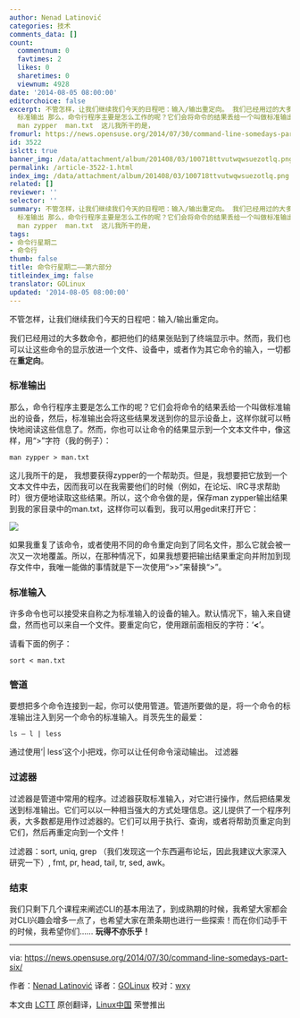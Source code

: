 ```yaml
---
author: Nenad Latinović
categories: 技术
comments_data: []
count:
  commentnum: 0
  favtimes: 2
  likes: 0
  sharetimes: 0
  viewnum: 4928
date: '2014-08-05 08:00:00'
editorchoice: false
excerpt: 不管怎样，让我们继续我们今天的日程吧：输入/输出重定向。 我们已经用过的大多数命令，都把他们的结果张贴到了终端显示中。然而，我们也可以让这些命令的显示放进一个文件、设备中，或者作为其它命令的输入，一切都在重定向。
  标准输出 那么，命令行程序主要是怎么工作的呢？它们会将命令的结果丢给一个叫做标准输出的设备，然后，标准输出会将这些结果发送到你的显示设备上，这样你就可以畅快地阅读这些信息了。然而，你也可以让命令的结果显示到一个文本文件中，像这样，用字符（我的例子）：
  man zypper  man.txt  这儿我所干的是，
fromurl: https://news.opensuse.org/2014/07/30/command-line-somedays-part-six/
id: 3522
islctt: true
banner_img: /data/attachment/album/201408/03/100718ttvutwqwsuezotlq.png
permalink: /article-3522-1.html
index_img: /data/attachment/album/201408/03/100718ttvutwqwsuezotlq.png.thumb.jpg
related: []
reviewer: ''
selector: ''
summary: 不管怎样，让我们继续我们今天的日程吧：输入/输出重定向。 我们已经用过的大多数命令，都把他们的结果张贴到了终端显示中。然而，我们也可以让这些命令的显示放进一个文件、设备中，或者作为其它命令的输入，一切都在重定向。
  标准输出 那么，命令行程序主要是怎么工作的呢？它们会将命令的结果丢给一个叫做标准输出的设备，然后，标准输出会将这些结果发送到你的显示设备上，这样你就可以畅快地阅读这些信息了。然而，你也可以让命令的结果显示到一个文本文件中，像这样，用字符（我的例子）：
  man zypper  man.txt  这儿我所干的是，
tags:
- 命令行星期二
- 命令行
thumb: false
title: 命令行星期二——第六部分
titleindex_img: false
translator: GOLinux
updated: '2014-08-05 08:00:00'
---
```


不管怎样，让我们继续我们今天的日程吧：输入/输出重定向。


我们已经用过的大多数命令，都把他们的结果张贴到了终端显示中。然而，我们也可以让这些命令的显示放进一个文件、设备中，或者作为其它命令的输入，一切都在**重定向**。


### 标准输出


那么，命令行程序主要是怎么工作的呢？它们会将命令的结果丢给一个叫做标准输出的设备，然后，标准输出会将这些结果发送到你的显示设备上，这样你就可以畅快地阅读这些信息了。然而，你也可以让命令的结果显示到一个文本文件中，像这样，用“>”字符（我的例子）：



```
man zypper > man.txt

```

这儿我所干的是， 我想要获得zypper的一个帮助页。但是，我想要把它放到一个文本文件中去，因而我可以在我需要他们的时候（例如，在论坛、IRC寻求帮助时）很方便地读取这些结果。所以，这个命令做的是，保存man zypper输出结果到我的家目录中的man.txt，这样你可以看到，我可以用gedit来打开它：


![](/data/attachment/album/201408/03/100718ttvutwqwsuezotlq.png)


如果我重复了该命令，或者使用不同的命令重定向到了同名文件，那么它就会被一次又一次地覆盖。所以，在那种情况下，如果我想要把输出结果重定向并附加到现存文件中，我唯一能做的事情就是下一次使用“>>”来替换“>”。


### 标准输入


许多命令也可以接受来自称之为标准输入的设备的输入。默认情况下，输入来自键盘，然而也可以来自一个文件。要重定向它，使用跟前面相反的字符：‘**<**’。


请看下面的例子：



```
sort < man.txt

```

### 管道


要想把多个命令连接到一起，你可以使用管道。管道所要做的是，将一个命令的标准输出注入到另一个命令的标准输入。肖茨先生的最爱：



```
ls – l | less

```

通过使用‘| less’这个小把戏，你可以让任何命令滚动输出。 过滤器


### 过滤器


过滤器是管道中常用的程序。过滤器获取标准输入，对它进行操作，然后把结果发送到标准输出。它们可以以一种相当强大的方式处理信息。这儿提供了一个程序列表，大多数都是用作过滤器的。它们可以用于执行、查询，或者将帮助页重定向到它们，然后再重定向到一个文件！


过滤器：sort, uniq, grep （我们发现这一个东西遍布论坛，因此我建议大家深入研究一下）, fmt, pr, head, tail, tr, sed, awk。


### 结束


我们只剩下几个课程来阐述CLI的基本用法了，到成熟期的时候，我希望大家都会对CLI兴趣会增多一点了，也希望大家在萧条期也进行一些探索！而在你们动手干的时候，我希望你们…… **玩得不亦乐乎！**




---


via: <https://news.opensuse.org/2014/07/30/command-line-somedays-part-six/>


作者：[Nenad Latinović](https://news.opensuse.org/author/holden87/) 译者：[GOLinux](https://github.com/GOLinux) 校对：[wxy](https://github.com/wxy)


本文由 [LCTT](https://github.com/LCTT/TranslateProject) 原创翻译，[Linux中国](http://linux.cn/) 荣誉推出